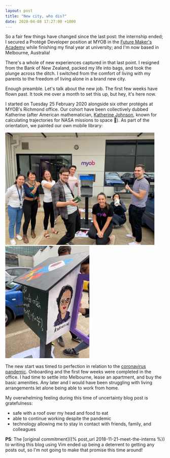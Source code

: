 ```yaml
---
layout: post
title: "New city, who dis?"
date: 2020-04-08 17:27:00 +1000
---
```

So a fair few things have changed since the last post: the internship ended; I secured a Protégé Developer position at MYOB in the [Future Maker's Academy](https://www.myob.com/au/careers/graduate-program) while finishing my final year at university; and I'm now based in Melbourne, Australia!

There's a whole of new experiences captured in that last point. I resigned from the Bank of New Zealand, packed my life into bags, and took the plunge across the ditch. I switched from the comfort of living with my parents to the freedom of living alone in a brand new city.

Enough preamble. Let's talk about the new job. The first few weeks have flown past. It took me over a month to set this up, but hey, it's here now.

I started on Tuesday 25 February 2020 alongside six other protégés at MYOB's Richmond office. Our cohort have been collectively dubbed Katherine (after American mathematician, [Katherine Johnson](https://www.nasa.gov/content/katherine-johnson-biography), known for calculating trajectories for NASA missions to space :rocket:). As part of the orientation, we painted our own mobile library:

<p float="left">
  <img src="/assets/richmond-katherine-cohort.jpg" alt="richmond-katherine-cohort.jpg" title="New protégés in Richmond" width="470px"/>
  <img src="/assets/katherine-mobile-library.jpg" alt="katherine-mobile-library.jpg" title="Mobile library featuring Katherine Johnson" width="265px"/>
</p>

The new start was timed to perfection in relation to the [coronavirus pandemic](https://en.wikipedia.org/wiki/2019%E2%80%9320_coronavirus_pandemic). Onboarding and the first few weeks were completed in the office. I had time to settle into Melbourne, lease an apartment, and buy the basic amenities. Any later and I would have been struggling with living arrangements let alone being able to work from home.

My overwhelming feeling during this time of uncertainty blog post is gratefulness:
- safe with a roof over my head and food to eat
- able to continue working despite the pandemic
- technology allowing me to stay in contact with friends, family, and colleagues

**PS**: The [original commitment]({% post_url 2018-11-21-meet-the-interns %}) to writing this blog using Vim ended up being a deterrent to getting any posts out, so I'm not going to make that promise this time around!